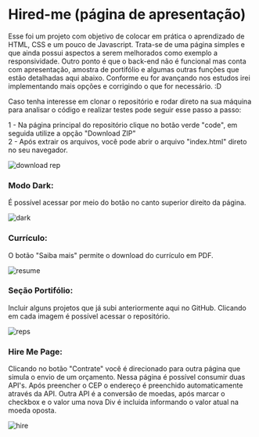 # Hired-me (página de apresentação)

Esse foi um projeto com objetivo de colocar em prática o aprendizado de HTML, CSS e um pouco de Javascript. 
Trata-se de uma página simples e que ainda possui aspectos a serem melhorados como exemplo a responsividade.
Outro ponto é que o back-end não é funcional mas conta com apresentação, amostra de portifólio e algumas outras funções que estão detalhadas aqui abaixo. Conforme eu for avançando nos estudos irei implementando mais opções e corrigindo o que for necessário. :D

Caso tenha interesse em clonar o repositório e rodar direto na sua máquina para analisar o código e realizar testes pode seguir esse passo a passo:

1 - Na página principal do repositório clique no botão verde "code", em seguida utilize a opção "Download ZIP"<br>
2 - Após extrair os arquivos, você pode abrir o arquivo "index.html" direto no seu navegador. 

![download rep](https://user-images.githubusercontent.com/94093354/153206488-a4b88708-d505-455b-b76d-5cb22b33f0a3.gif)

### Modo Dark: 
É possível acessar por meio do botão no canto superior direito da página.

![dark](https://user-images.githubusercontent.com/94093354/153207021-f1249a09-6d05-4661-a028-52c0da9f1d1a.gif)

### Currículo:
O botão "Saiba mais" permite o download do currículo em PDF.

![resume](https://user-images.githubusercontent.com/94093354/153207548-e0d118e4-0afa-40ac-aaa7-8a2ef8e567ce.gif)

### Seção Portifólio:
Incluir alguns projetos que já subi anteriormente aqui no GitHub. Clicando em cada imagem é possível acessar o repositório. 

![reps](https://user-images.githubusercontent.com/94093354/153208013-9551c73d-67c1-4cfd-a71f-de845f78c7e7.gif)

### Hire Me Page:
Clicando no botão "Contrate" você é direcionado para outra página que simula o envio de um orçamento. 
Nessa página é possível consumir duas API's. Após preencher o CEP o endereço é preenchido automaticamente através da API. 
Outra API é a conversão de moedas, após marcar o checkbox e o valor uma nova Div é incluida informando o valor atual na moeda oposta. 

![hire](https://user-images.githubusercontent.com/94093354/153215609-5b413640-9bbf-4b72-9569-9e4d8d15f39a.gif)
